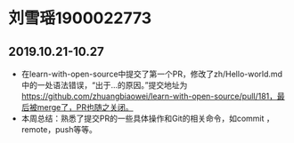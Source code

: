 # **刘雪瑶1900022773**

## 2019.10.21-10.27

- 在learn-with-open-source中提交了第一个PR，修改了zh/Hello-world.md中的一处语法错误，“出于...的原因。”提交地址为 https://github.com/zhuangbiaowei/learn-with-open-source/pull/181，最后被merge了，PR也随之关闭。
- 本周总结：熟悉了提交PR的一些具体操作和Git的相关命令，如commit ，remote，push等等。
